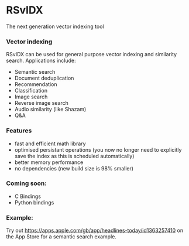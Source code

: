 # RSvIDX
The next generation vector indexing tool

 ### Vector indexing
RSvIDX can be used for general purpose vector indexing and similarity search. Applications include:
* Semantic search 
* Document deduplication 
* Recommendation 
* Classification 
* Image search 
* Reverse image search 
* Audio similarity (like Shazam)
* Q&A 


### Features 
- fast and efficient math library
- optimised persistant operations (you now no longer need to explicitly save the index as this is scheduled automatically)
- better memory performance
- no dependencies (new build size is 98% smaller)


### Coming soon:
- C Bindings 
- Python bindings 



### Example:
Try out https://apps.apple.com/gb/app/headlines-today/id1363257410 on the App Store for a semantic search example. 
